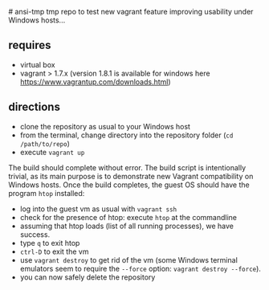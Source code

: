 \# ansi-tmp
tmp repo to test new vagrant feature improving usability under Windows hosts...

## requires

* virtual box
* vagrant > 1.7.x (version 1.8.1 is available for windows here https://www.vagrantup.com/downloads.html)

## directions

* clone the repository as usual to your Windows host
* from the terminal, change directory into the repository folder (`cd /path/to/repo`)
* execute `vagrant up`

The build should complete without error. The build script is intentionally trivial, as its main purpose is to demonstrate new Vagrant compatibility on Windows hosts. 
Once the build completes, the guest OS should have the program `htop` installed:

* log into the guest vm as usual with `vagrant ssh`
* check for the presence of htop: execute `htop` at the commandline
* assuming that htop loads (list of all running processes), we have success.
* type `q` to exit htop
* `ctrl-D` to exit the vm
* use `vagrant destroy` to get rid of the vm (some Windows terminal emulators seem to require the `--force` option: `vagrant destroy --force`).
* you can now safely delete the repository
